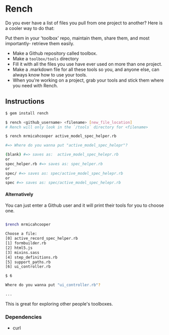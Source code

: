 # Rench

Do you ever have a list of files you pull from one project to another?
Here is a cooler way to do that: 

Put them in your 'toolbox' repo, maintain them, share them, and most importantly- retrieve them easily.

- Make a Github repository called toolbox.
- Make a `toolbox/tools` directory
- Fill it with all the files you use have ever used on more than one
  project.
- Make a .markdown file for all these tools so you, and anyone
  else, can always know how to use your tools.
- When you're working on a project, grab your tools and stick them where
  you need with Rench.

## Instructions

```bash
$ gem install rench

$ rench <github_username> <filename> [new_file_location]
# Rench will only look in the `/tools` directory for <filename>

$ rench mrmicahcooper active_model_spec_helper.rb

#=> Where do you wanna put "active_model_spec_helepr"?

(blank) #=> saves as:  active_model_spec_helepr.rb
or
spec_helper.rb #=> saves as: spec_helper.rb
or
spec/ #=> saves as: spec/active_model_spec_helepr.rb
or
spec #=> saves as: spec/active_model_spec_helepr.rb
```

#### Alternatively
You can just enter a Github user and it will print their tools for you
to choose one.

```bash

$rench mrmicahcooper

Choose a file:
[0] active_record_spec_helper.rb
[1] formbuilder.rb
[2] html5.js
[3] mixins.sass
[4] step_definitions.rb
[5] support_paths.rb
[6] ui_controller.rb

$ 6

Where do you wanna put "ui_controller.rb"?

...
```

This is great for exploring other people's toolboxes.


### Dependencies

- curl
